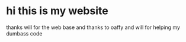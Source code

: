 # hi this is my website
thanks will for the web base
and thanks to oaffy and will for helping my dumbass code
